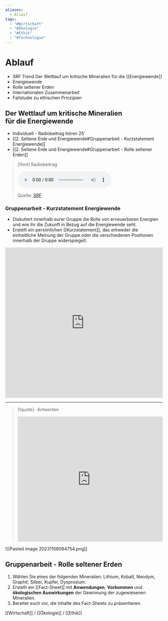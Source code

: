 ```yaml
---
aliases:
  - Alias?
tags:
  - "#Wirtschaft"
  - "#Ökologie"
  - "#Ethik"
  - "#Technologie"
---
```

# Ablauf
- SRF Trend Der Wettlauf um kritische Mineralien für die [[Energiewende]]
- Energiewende
- Rolle seltener Erden
- Internationalen Zusammenarbeit
- Fallstudie zu ethischen Prinzipien
## Der Wettlauf um kritische Mineralien für die Energiewende
- Individuell - Radiobeitrag hören 25'
- [[2. Seltene Erde und Energiewende#Gruppenarbeit - Kurzstatement Energiewende]]
- [[2. Seltene Erde und Energiewende#Gruppenarbeit - Rolle seltener Erden]] 

>[!hint] Radiobeitrag
>
><audio controls><source src="https://srfaudio-a.akamaihd.net/delivery/world/e17e664e-5958-4aaa-b306-d89c5d5c4969.mp3"></audio>
>
>Quelle: [SRF](https://www.srf.ch/play/embed?urn=urn:srf:audio:c1e3c8a1-2bf7-4374-bc85-41dd07cb75d4)
### Gruppenarbeit - Kurzstatement Energiewende
- Diskutiert innerhalb eurer Gruppe die Rolle von erneuerbaren Energien und wie ihr die Zukunft in Bezug auf die Energiewende seht.
- Erstellt ein persönlichen [[Kurzstatement]], das entweder die einheitliche Meinung der Gruppe oder die verschiedenen Positionen innerhalb der Gruppe widerspiegelt.

<iframe width="100%" height="480px" src="https://forms.microsoft.com/Pages/ResponsePage.aspx?id=3JD3sB8inkC07KJqJT_b3gzhkYlYD0VIpERRWTmitHRUOEdCVjc2OE1UNlFZMEk4VVZRM0pRNjRRNyQlQCNjPTEu&embed=true" frameborder="0" marginwidth="0" marginheight="0" style="border: none; max-width:100%; max-height:100vh" allowfullscreen webkitallowfullscreen mozallowfullscreen msallowfullscreen> </iframe>

---
>[!quote]- Antworten
><iframe src="https://forms.microsoft.com/Pages/AnalysisPage.aspx?AnalyzerToken=5CCPbEz54L62HVukXqgOQ7I6QRbr5jyS&id=3JD3sB8inkC07KJqJT_b3gzhkYlYD0VIpERRWTmitHRUOEdCVjc2OE1UNlFZMEk4VVZRM0pRNjRRNyQlQCNjPTEu" style="border:0px #ffffff none;" name="myiFrame" scrolling="no" frameborder="1" marginheight="0px" marginwidth="0px" height="400px" width="100%" allowfullscreen></iframe>

![[Pasted image 20231108094754.png]]

## Gruppenarbeit - Rolle seltener Erden
1. Wählen Sie eines der folgenden Mineralien: Lithium, Kobalt, Neodym, Graphit, Silber, Kupfer, Dysprosium.
2. Erstellt ein [[Fact-Sheet]] mit **Anwendungen**, **Vorkommen** und **ökologischen Auswirkungen** der Gewinnung der zugewiesenen Mineralien.
3. Bereitet euch vor, die Inhalte des Fact-Sheets zu präsentieren. 

[[Wirtschaft]] / [[Ökologie]] / [[Ethik]]